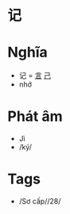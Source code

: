 # 记

# Nghĩa
* 记 = [言](言.md) [己](己.md)
* nhớ

# Phát âm
* Jì
*  /ký/

# Tags
* /Sơ cấp//28/

<script>window.HANZI_FIELD='记';</script>
